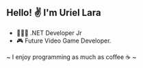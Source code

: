 ## Hello! ✌️ I'm Uriel Lara 

- 👨🏽‍💻 .NET Developer Jr
- 🎮 Future Video Game Developer.

~ I enjoy programming as much as coffee ☕ ~

<!--
**UrieLara/urielara** is a ✨ _special_ ✨ repository because its `README.md` (this file) appears on your GitHub profile.

Here are some ideas to get you started:

- 🔭 I’m currently working on ...
- 🌱 I’m currently learning ...
- 👯 I’m looking to collaborate on ...
- 🤔 I’m looking for help with ...
- 💬 Ask me about ...
- 📫 How to reach me: ...
- 😄 Pronouns: ...
- ⚡ Fun fact: ...
-->
